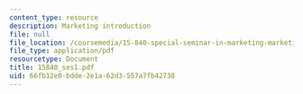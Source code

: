 ```yaml
---
content_type: resource
description: Marketing introduction
file: null
file_location: /coursemedia/15-840-special-seminar-in-marketing-marketing-management-spring-2004/66fb12e0bdde2e1a62d3557a7fb42738_15840_ses1.pdf
file_type: application/pdf
resourcetype: Document
title: 15840_ses1.pdf
uid: 66fb12e0-bdde-2e1a-62d3-557a7fb42738
---
```

